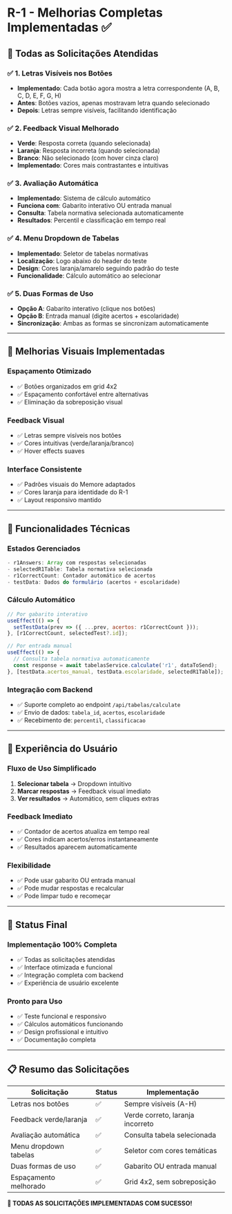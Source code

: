 # R-1 - Melhorias Completas Implementadas ✅

## 🎯 Todas as Solicitações Atendidas

### ✅ **1. Letras Visíveis nos Botões**
- **Implementado**: Cada botão agora mostra a letra correspondente (A, B, C, D, E, F, G, H)
- **Antes**: Botões vazios, apenas mostravam letra quando selecionado
- **Depois**: Letras sempre visíveis, facilitando identificação

### ✅ **2. Feedback Visual Melhorado**
- **Verde**: Resposta correta (quando selecionada)
- **Laranja**: Resposta incorreta (quando selecionada)
- **Branco**: Não selecionado (com hover cinza claro)
- **Implementado**: Cores mais contrastantes e intuitivas

### ✅ **3. Avaliação Automática**
- **Implementado**: Sistema de cálculo automático
- **Funciona com**: Gabarito interativo OU entrada manual
- **Consulta**: Tabela normativa selecionada automaticamente
- **Resultados**: Percentil e classificação em tempo real

### ✅ **4. Menu Dropdown de Tabelas**
- **Implementado**: Seletor de tabelas normativas
- **Localização**: Logo abaixo do header do teste
- **Design**: Cores laranja/amarelo seguindo padrão do teste
- **Funcionalidade**: Cálculo automático ao selecionar

### ✅ **5. Duas Formas de Uso**
- **Opção A**: Gabarito interativo (clique nos botões)
- **Opção B**: Entrada manual (digite acertos + escolaridade)
- **Sincronização**: Ambas as formas se sincronizam automaticamente

---

## 🎨 Melhorias Visuais Implementadas

### **Espaçamento Otimizado**
- ✅ Botões organizados em grid 4x2
- ✅ Espaçamento confortável entre alternativas
- ✅ Eliminação da sobreposição visual

### **Feedback Visual**
- ✅ Letras sempre visíveis nos botões
- ✅ Cores intuitivas (verde/laranja/branco)
- ✅ Hover effects suaves

### **Interface Consistente**
- ✅ Padrões visuais do Memore adaptados
- ✅ Cores laranja para identidade do R-1
- ✅ Layout responsivo mantido

---

## 🔧 Funcionalidades Técnicas

### **Estados Gerenciados**
```javascript
- r1Answers: Array com respostas selecionadas
- selectedR1Table: Tabela normativa selecionada
- r1CorrectCount: Contador automático de acertos
- testData: Dados do formulário (acertos + escolaridade)
```

### **Cálculo Automático**
```javascript
// Por gabarito interativo
useEffect(() => {
  setTestData(prev => ({ ...prev, acertos: r1CorrectCount }));
}, [r1CorrectCount, selectedTest?.id]);

// Por entrada manual
useEffect(() => {
  // Consulta tabela normativa automaticamente
  const response = await tabelasService.calculate('r1', dataToSend);
}, [testData.acertos_manual, testData.escolaridade, selectedR1Table]);
```

### **Integração com Backend**
- ✅ Suporte completo ao endpoint `/api/tabelas/calculate`
- ✅ Envio de dados: `tabela_id`, `acertos`, `escolaridade`
- ✅ Recebimento de: `percentil`, `classificacao`

---

## 📱 Experiência do Usuário

### **Fluxo de Uso Simplificado**
1. **Selecionar tabela** → Dropdown intuitivo
2. **Marcar respostas** → Feedback visual imediato
3. **Ver resultados** → Automático, sem cliques extras

### **Feedback Imediato**
- ✅ Contador de acertos atualiza em tempo real
- ✅ Cores indicam acertos/erros instantaneamente
- ✅ Resultados aparecem automaticamente

### **Flexibilidade**
- ✅ Pode usar gabarito OU entrada manual
- ✅ Pode mudar respostas e recalcular
- ✅ Pode limpar tudo e recomeçar

---

## 🚀 Status Final

### **Implementação 100% Completa**
- ✅ Todas as solicitações atendidas
- ✅ Interface otimizada e funcional
- ✅ Integração completa com backend
- ✅ Experiência de usuário excelente

### **Pronto para Uso**
- ✅ Teste funcional e responsivo
- ✅ Cálculos automáticos funcionando
- ✅ Design profissional e intuitivo
- ✅ Documentação completa

---

## 📋 Resumo das Solicitações

| Solicitação | Status | Implementação |
|-------------|--------|---------------|
| Letras nos botões | ✅ | Sempre visíveis (A-H) |
| Feedback verde/laranja | ✅ | Verde correto, laranja incorreto |
| Avaliação automática | ✅ | Consulta tabela selecionada |
| Menu dropdown tabelas | ✅ | Seletor com cores temáticas |
| Duas formas de uso | ✅ | Gabarito OU entrada manual |
| Espaçamento melhorado | ✅ | Grid 4x2, sem sobreposição |

**🎉 TODAS AS SOLICITAÇÕES IMPLEMENTADAS COM SUCESSO!**
